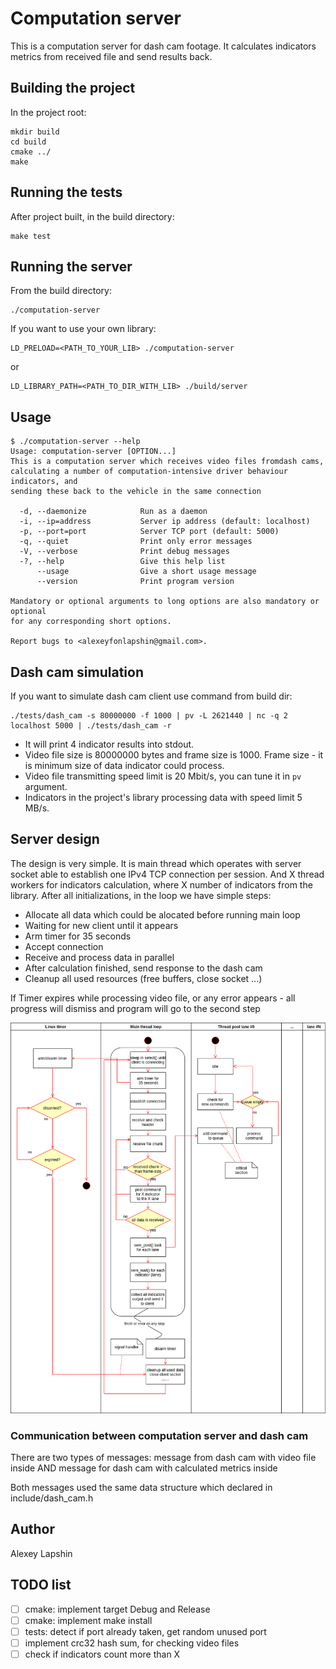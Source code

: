 # Computation server

This is a computation server for dash cam footage. It calculates indicators
metrics from received file and send results back.

## Building the project

In the project root:

```
mkdir build
cd build
cmake ../
make
```

## Running the tests

After project built, in the build directory:

```
make test
```

## Running the server

From the build directory:

```
./computation-server
```

If you want to use your own library:

```
LD_PRELOAD=<PATH_TO_YOUR_LIB> ./computation-server
```

or

```
LD_LIBRARY_PATH=<PATH_TO_DIR_WITH_LIB> ./build/server
```

## Usage

```
$ ./computation-server --help   
Usage: computation-server [OPTION...]
This is a computation server which receives video files fromdash cams,
calculating a number of computation-intensive driver behaviour indicators, and
sending these back to the vehicle in the same connection

  -d, --daemonize            Run as a daemon
  -i, --ip=address           Server ip address (default: localhost)
  -p, --port=port            Server TCP port (default: 5000)
  -q, --quiet                Print only error messages
  -V, --verbose              Print debug messages
  -?, --help                 Give this help list
      --usage                Give a short usage message
      --version              Print program version

Mandatory or optional arguments to long options are also mandatory or optional
for any corresponding short options.

Report bugs to <alexeyfonlapshin@gmail.com>.

```

## Dash cam simulation

If you want to simulate dash cam client use command from build dir:

```
./tests/dash_cam -s 80000000 -f 1000 | pv -L 2621440 | nc -q 2 localhost 5000 | ./tests/dash_cam -r
```

- It will print 4 indicator results into stdout.
- Video file size is 80000000 bytes and frame size is 1000. Frame size - it is minimum size of data indicator could process.
- Video file transmitting speed limit is 20 Mbit/s, you can tune it in `pv` argument.
- Indicators in the project's library processing data with speed limit 5 MB/s.

## Server design

The design is very simple. It is main thread which operates with server socket able to 
establish one IPv4 TCP connection per session. And X thread workers for indicators calculation, where X number of indicators from the library.
After all initializations, in the loop we have simple steps:

- Allocate all data which could be alocated before running main loop 
- Waiting for new client until it appears
- Arm timer for 35 seconds
- Accept connection
- Receive and process data in parallel
- After calculation finished, send response to the dash cam
- Cleanup all used resources (free buffers, close socket ...)


If Timer expires while processing video file, or any error appears - all progress will dismiss and program will go to the second step 

![](doc/diagram.png)


### Communication between computation server and dash cam

There are two types of messages: message from dash cam with 
video file inside AND message for dash cam with calculated metrics inside

Both messages used the same data structure which declared in include/dash_cam.h

## Author

Alexey Lapshin

## TODO list

- [ ] cmake: implement target Debug and Release
- [ ] cmake: implement make install
- [ ] tests: detect if port already taken, get random unused port
- [ ] implement crc32 hash sum, for checking video files
- [ ] check if indicators count more than X
